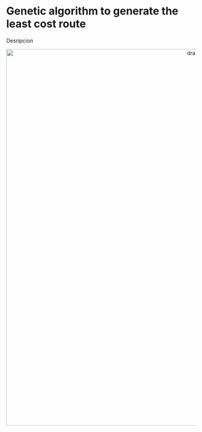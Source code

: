 # **Genetic algorithm to generate the least cost route**

Desripcion 

<p align="center">
<img src="./media/Demo.gif" alt="drawing" width="1000"/>  
</p>
